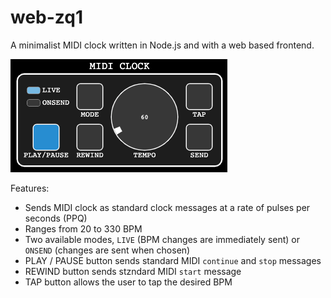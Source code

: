 # web-zq1

A minimalist MIDI clock written in Node.js and with a web based frontend.

![web-zbase](https://github.com/zetof/web-zbase/blob/main/images/web-zbase.png)

Features:

- Sends MIDI clock as standard clock messages at a rate of pulses per seconds (PPQ)
- Ranges from 20 to 330 BPM
- Two available modes, `LIVE` (BPM changes are immediately sent) or `ONSEND` (changes are sent when chosen)
- PLAY / PAUSE button sends standard MIDI `continue` and `stop` messages
- REWIND button sends stzndard MIDI `start` message
- TAP button allows the user to tap the desired BPM